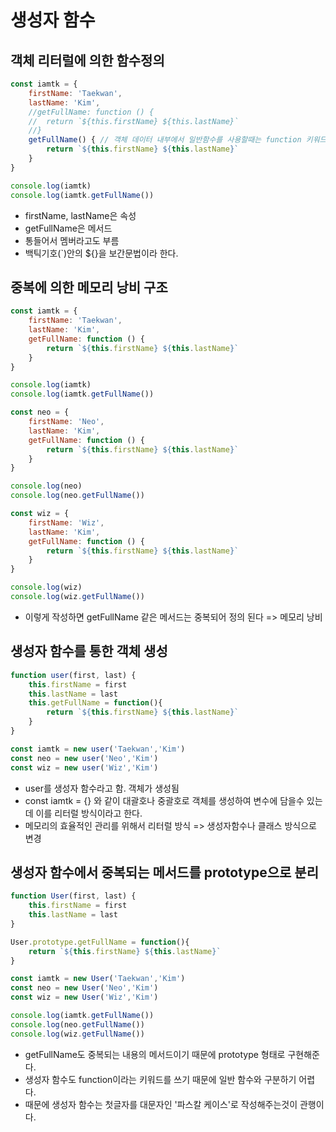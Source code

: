 # 생성자 함수

## 객체 리터럴에 의한 함수정의
```javascript
const iamtk = {
    firstName: 'Taekwan',
    lastName: 'Kim',
    //getFullName: function () {
    //	return `${this.firstName} ${this.lastName}`
    //}
    getFullName() { // 객체 데이터 내부에서 일반함수를 사용할때는 function 키워드를 생략 가능하다.
        return `${this.firstName} ${this.lastName}`
    }
}

console.log(iamtk)
console.log(iamtk.getFullName())
```
- firstName, lastName은 속성
- getFullName은 메서드
- 통들어서 멤버라고도 부름
- 백틱기호(`)안의 ${}을 보간문법이라 한다.  



## 중복에 의한 메모리 낭비 구조
```javascript
const iamtk = {
    firstName: 'Taekwan',
    lastName: 'Kim',
    getFullName: function () {
    	return `${this.firstName} ${this.lastName}`
    }
}

console.log(iamtk)
console.log(iamtk.getFullName())

const neo = {
    firstName: 'Neo',
    lastName: 'Kim',
    getFullName: function () {
    	return `${this.firstName} ${this.lastName}`
    }
}

console.log(neo)
console.log(neo.getFullName())

const wiz = {
    firstName: 'Wiz',
    lastName: 'Kim',
    getFullName: function () {
    	return `${this.firstName} ${this.lastName}`
    }
}

console.log(wiz)
console.log(wiz.getFullName())
```
- 이렇게 작성하면 getFullName 같은 메서드는 중복되어 정의 된다 => 메모리 낭비



## 생성자 함수를 통한 객체 생성
```javascript
function user(first, last) {
    this.firstName = first
    this.lastName = last
    this.getFullName = function(){
        return `${this.firstName} ${this.lastName}`
    }
}

const iamtk = new user('Taekwan','Kim')
const neo = new user('Neo','Kim')
const wiz = new user('Wiz','Kim')
```
- user를 생성자 함수라고 함. 객체가 생성됨
- const iamtk = {} 와 같이 대괄호나 중괄호로 객체를 생성하여 변수에 담을수 있는데 이를 리터럴 방식이라고 한다.
- 메모리의 효율적인 관리를 위해서 리터럴 방식 => 생성자함수나 클래스 방식으로 변경



## 생성자 함수에서 중복되는 메서드를 prototype으로 분리
```javascript
function User(first, last) {
    this.firstName = first
    this.lastName = last
}

User.prototype.getFullName = function(){
    return `${this.firstName} ${this.lastName}`
}

const iamtk = new User('Taekwan','Kim')
const neo = new User('Neo','Kim')
const wiz = new User('Wiz','Kim')

console.log(iamtk.getFullName())
console.log(neo.getFullName())
console.log(wiz.getFullName())
```
- getFullName도 중복되는 내용의 메서드이기 때문에 prototype 형태로 구현해준다.
- 생성자 함수도 function이라는 키워드를 쓰기 때문에 일반 함수와 구분하기 어렵다.
- 때문에 생성자 함수는 첫글자를 대문자인 '파스칼 케이스'로 작성해주는것이 관행이다.
